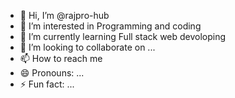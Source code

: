 - 👋 Hi, I’m @rajpro-hub
- 👀 I’m interested in Programming and coding
- 🌱 I’m currently learning Full stack web devoloping
- 💞️ I’m looking to collaborate on ...
- 📫 How to reach me 
- 😄 Pronouns: ...
- ⚡ Fun fact: ...

<!---
rajpro-hub/rajpro-hub is a ✨ special ✨ repository because its `README.md` (this file) appears on your GitHub profile.
You can click the Preview link to take a look at your changes.
--->
